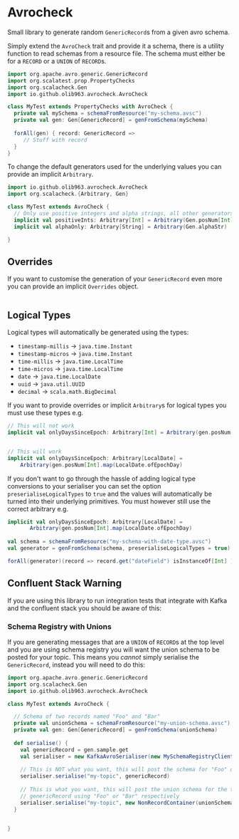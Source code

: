 # Avrocheck

Small library to generate random `GenericRecord`s from a given avro schema.

Simply extend the `AvroCheck` trait and provide it a schema, there is a utility function to read
schemas from a resource file. The schema must either be for a `RECORD` or a `UNION` of `RECORD`s.

```scala
import org.apache.avro.generic.GenericRecord
import org.scalatest.prop.PropertyChecks
import org.scalacheck.Gen
import io.github.olib963.avrocheck.AvroCheck

class MyTest extends PropertyChecks with AvroCheck {
  private val mySchema = schemaFromResource("my-schema.avsc")
  private val gen: Gen[GenericRecord] = genFromSchema(mySchema)
  
  forAll(gen) { record: GenericRecord =>
     // Stuff with record
  }
}
```

To change the default generators used for the underlying values you can provide an implicit `Arbitrary`.

```scala
import io.github.olib963.avrocheck.AvroCheck
import org.scalacheck.{Arbitrary, Gen}

class MyTest extends AvroCheck {
  // Only use positive integers and alpha strings, all other generators remain the same. 
  implicit val positiveInts: Arbitrary[Int] = Arbitrary(Gen.posNum[Int])
  implicit val alphaOnly: Arbitrary[String] = Arbitrary(Gen.alphaStr)

}
```

## Overrides

If you want to customise the generation of your `GenericRecord` even more you can provide an implicit `Overrides` object.

```scala
```

## Logical Types

Logical types will automatically be generated using the types:

* `timestamp-millis` -> `java.time.Instant`
* `timestamp-micros` -> `java.time.Instant`
* `time-millis` -> `java.time.LocalTime`
* `time-micros` -> `java.time.LocalTime`
* `date` -> `java.time.LocalDate`
* `uuid` -> `java.util.UUID`
* `decimal` -> `scala.math.BigDecimal`

If you want to provide overrides or implicit `Arbitrary`s for logical types you must use these types e.g.

```scala
// This will not work 
implicit val onlyDaysSinceEpoch: Arbitrary[Int] = Arbitrary(gen.posNum[Int])


// This will work
implicit val onlyDaysSinceEpoch: Arbitrary[LocalDate] = 
    Arbitrary(gen.posNum[Int].map(LocalDate.ofEpochDay)
```

If you don't want to go through the hassle of adding logical type conversions to your serialiser you can 
set the option `preserialiseLogicalTypes` to `true` and the values will automatically be turned into their underlying primitives.
 You must however still use the correct arbitrary e.g.

```scala
implicit val onlyDaysSinceEpoch: Arbitrary[LocalDate] = 
       Arbitrary(gen.posNum[Int].map(LocalDate.ofEpochDay)
       
val schema = schemaFromResource("my-schema-with-date-type.avsc")
val generator = genFromSchema(schema, preserialiseLogicalTypes = true)

forAll(generator)(record => record.get("dateField") isInstanceOf[Int] )
```


## Confluent Stack Warning

If you are using this library to run integration tests that integrate with Kafka and the confluent stack you should be aware 
of this:

### Schema Registry with Unions

If you are generating messages that are a `UNION` of `RECORD`s at the top level and you are using schema registry
you will want the union schema to be posted for your topic. This means you _cannot_ simply serialise the `GenericRecord`,
instead you will need to do this:

```scala
import org.apache.avro.generic.GenericRecord
import org.scalacheck.Gen
import io.github.olib963.avrocheck.AvroCheck

class MyTest extends AvroCheck {

  // Schema of two records named "Foo" and "Bar" 
  private val unionSchema = schemaFromResource("my-union-schema.avsc")
  private val gen: Gen[GenericRecord] = genFromSchema(unionSchema)
  
  def serialise() {
    val genericRecord = gen.sample.get
    val serialiser = new KafkaAvroSerialiser(new MySchemaRegistryClient())
    
    // This is NOT what you want, this will post the schema for "Foo" or "Bar" only, not the union of both
    serialiser.serialise("my-topic", genericRecord)
    
    // This is what you want, this will post the union schema for the topic and serialise the 
    // genericRecord using "Foo" or "Bar" respectively
    serialiser.serialise("my-topic", new NonRecordContainer(unionSchema, genericRecord))
  }


}
```
